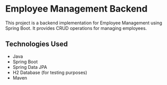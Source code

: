 # Employee Management Backend

This project is a backend implementation for Employee Management using Spring Boot. It provides CRUD operations for managing employees.

## Technologies Used

- Java
- Spring Boot
- Spring Data JPA
- H2 Database (for testing purposes)
- Maven

   
